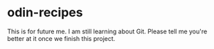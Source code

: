 # odin-recipes
This is for future me. I am still learning about Git. Please tell me you're better at it once we finish this project. 